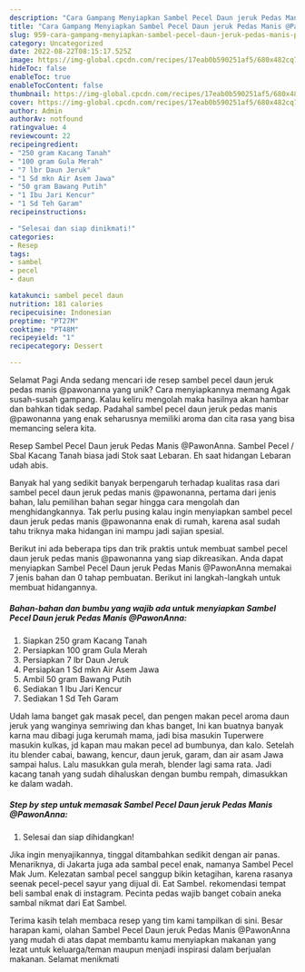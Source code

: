 ```yaml
---
description: "Cara Gampang Menyiapkan Sambel Pecel Daun jeruk Pedas Manis @PawonAnna yang Lezat Sekali, Enak"
title: "Cara Gampang Menyiapkan Sambel Pecel Daun jeruk Pedas Manis @PawonAnna yang Lezat Sekali, Enak"
slug: 959-cara-gampang-menyiapkan-sambel-pecel-daun-jeruk-pedas-manis-pawonanna-yang-lezat-sekali-enak
category: Uncategorized
date: 2022-08-22T08:15:17.525Z
image: https://img-global.cpcdn.com/recipes/17eab0b590251af5/680x482cq70/sambel-pecel-daun-jeruk-pedas-manis-pawonanna-foto-resep-utama.jpg
hideToc: false
enableToc: true
enableTocContent: false
thumbnail: https://img-global.cpcdn.com/recipes/17eab0b590251af5/680x482cq70/sambel-pecel-daun-jeruk-pedas-manis-pawonanna-foto-resep-utama.jpg
cover: https://img-global.cpcdn.com/recipes/17eab0b590251af5/680x482cq70/sambel-pecel-daun-jeruk-pedas-manis-pawonanna-foto-resep-utama.jpg
author: Admin
authorAv: notfound
ratingvalue: 4
reviewcount: 22
recipeingredient:
- "250 gram Kacang Tanah"
- "100 gram Gula Merah"
- "7 lbr Daun Jeruk"
- "1 Sd mkn Air Asem Jawa"
- "50 gram Bawang Putih"
- "1 Ibu Jari Kencur"
- "1 Sd Teh Garam"
recipeinstructions:

- "Selesai dan siap dinikmati!"
categories:
- Resep
tags:
- sambel
- pecel
- daun

katakunci: sambel pecel daun 
nutrition: 181 calories
recipecuisine: Indonesian
preptime: "PT27M"
cooktime: "PT48M"
recipeyield: "1"
recipecategory: Dessert

---
```



Selamat Pagi Anda sedang mencari ide resep sambel pecel daun jeruk pedas manis @pawonanna yang unik? Cara menyiapkannya memang Agak susah-susah gampang. Kalau keliru mengolah maka hasilnya akan hambar dan bahkan tidak sedap. Padahal sambel pecel daun jeruk pedas manis @pawonanna yang enak seharusnya memiliki aroma dan cita rasa yang bisa memancing selera kita.


Resep Sambel Pecel Daun jeruk Pedas Manis @PawonAnna. Sambel Pecel / Sbal Kacang Tanah biasa jadi Stok saat Lebaran. Eh saat hidangan Lebaran udah abis.

Banyak hal yang sedikit banyak berpengaruh terhadap kualitas rasa dari sambel pecel daun jeruk pedas manis @pawonanna, pertama dari jenis bahan, lalu pemilihan bahan segar hingga cara mengolah dan menghidangkannya. Tak perlu pusing kalau ingin menyiapkan sambel pecel daun jeruk pedas manis @pawonanna enak di rumah, karena asal sudah tahu triknya maka hidangan ini mampu jadi sajian spesial.


Berikut ini ada beberapa tips dan trik praktis untuk membuat sambel pecel daun jeruk pedas manis @pawonanna yang siap dikreasikan. Anda dapat menyiapkan Sambel Pecel Daun jeruk Pedas Manis @PawonAnna memakai 7 jenis bahan dan 0 tahap pembuatan. Berikut ini langkah-langkah untuk membuat hidangannya.

<!--inarticleads1-->

##### Bahan-bahan dan bumbu yang wajib ada untuk menyiapkan Sambel Pecel Daun jeruk Pedas Manis @PawonAnna:

1. Siapkan 250 gram Kacang Tanah
1. Persiapkan 100 gram Gula Merah
1. Persiapkan 7 lbr Daun Jeruk
1. Persiapkan 1 Sd mkn Air Asem Jawa
1. Ambil 50 gram Bawang Putih
1. Sediakan 1 Ibu Jari Kencur
1. Sediakan 1 Sd Teh Garam


Udah lama banget gak masak pecel, dan pengen makan pecel aroma daun jeruk yang wanginya semriwing dan khas banget, Ini kan buatnya banyak karna mau dibagi juga kerumah mama, jadi bisa masukin Tuperwere masukin kulkas, jd kapan mau makan pecel ad bumbunya, dan kalo. Setelah itu blender cabai, bawang, kencur, daun jeruk, garam, dan air asam Jawa sampai halus. Lalu masukkan gula merah, blender lagi sama rata. Jadi kacang tanah yang sudah dihaluskan dengan bumbu rempah, dimasukkan ke dalam wadah. 

<!--inarticleads2-->

##### Step by step untuk memasak Sambel Pecel Daun jeruk Pedas Manis @PawonAnna:


1. Selesai dan siap dihidangkan!

Jika ingin menyajikannya, tinggal ditambahkan sedikit dengan air panas. Menariknya, di Jakarta juga ada sambal pecel enak, namanya Sambel Pecel Mak Jum. Kelezatan sambal pecel sanggup bikin ketagihan, karena rasanya seenak pecel-pecel sayur yang dijual di. Eat Sambel. rekomendasi tempat beli sambal enak di instagram. Pecinta pedas wajib banget cobain aneka sambal nikmat dari Eat Sambel. 

Terima kasih telah membaca resep yang tim kami tampilkan di sini. Besar harapan kami, olahan Sambel Pecel Daun jeruk Pedas Manis @PawonAnna yang mudah di atas dapat membantu kamu menyiapkan makanan yang lezat untuk keluarga/teman maupun menjadi inspirasi dalam berjualan makanan. Selamat menikmati
